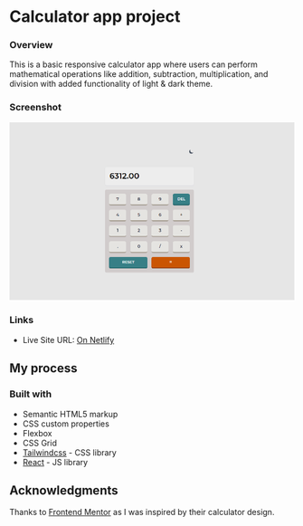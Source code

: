 # Calculator app project




### Overview
This is a basic  responsive calculator app  where users can perform mathematical operations like addition, subtraction, multiplication, and division with added functionality of light & dark theme.

### Screenshot
![screenshot](./screenshots/lightmode.png)

### Links
- Live Site URL: [On Netlify](https://calculator-dm.netlify.app/)

## My process

### Built with
- Semantic HTML5 markup
- CSS custom properties
- Flexbox
- CSS Grid
- [Tailwindcss](https://tailwindcss.com/) - CSS library
- [React](https://reactjs.org/) - JS library

## Acknowledgments
Thanks to [Frontend Mentor](https://www.frontendmentor.io) as I was inspired by their calculator design.
